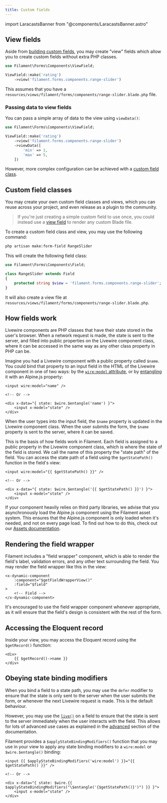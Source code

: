 ```yaml
---
title: Custom fields
---
```

import LaracastsBanner from "@components/LaracastsBanner.astro"

<LaracastsBanner
    title="Build a Custom Form Field"
    description="Watch the Build Advanced Components for Filament series on Laracasts - it will teach you how to build components, and you'll get to know all the internal tools to help you."
    url="https://laracasts.com/series/build-advanced-components-for-filament/episodes/6"
/>

## View fields

Aside from [building custom fields](custom), you may create "view" fields which allow you to create custom fields without extra PHP classes.

```php
use Filament\Forms\Components\ViewField;

ViewField::make('rating')
    ->view('filament.forms.components.range-slider')
```

This assumes that you have a `resources/views/filament/forms/components/range-slider.blade.php` file.

### Passing data to view fields

You can pass a simple array of data to the view using `viewData()`:

```php
use Filament\Forms\Components\ViewField;

ViewField::make('rating')
    ->view('filament.forms.components.range-slider')
    ->viewData([
        'min' => 1,
        'max' => 5,
    ])
```

However, more complex configuration can be achieved with a [custom field class](#custom-field-classes).

## Custom field classes

You may create your own custom field classes and views, which you can reuse across your project, and even release as a plugin to the community.

> If you're just creating a simple custom field to use once, you could instead use a [view field](#view) to render any custom Blade file.

To create a custom field class and view, you may use the following command:

```bash
php artisan make:form-field RangeSlider
```

This will create the following field class:

```php
use Filament\Forms\Components\Field;

class RangeSlider extends Field
{
    protected string $view = 'filament.forms.components.range-slider';
}
```

It will also create a view file at `resources/views/filament/forms/components/range-slider.blade.php`.

## How fields work

Livewire components are PHP classes that have their state stored in the user's browser. When a network request is made, the state is sent to the server, and filled into public properties on the Livewire component class, where it can be accessed in the same way as any other class property in PHP can be.

Imagine you had a Livewire component with a public property called `$name`. You could bind that property to an input field in the HTML of the Livewire component in one of two ways: by the [`wire:model` attribute](https://livewire.laravel.com/docs/properties#data-binding), or by [entangling](https://livewire.laravel.com/docs/2.x/alpine-js#sharing-state) it with an Alpine.js property:

```blade
<input wire:model="name" />

<!-- Or -->

<div x-data="{ state: $wire.$entangle('name') }">
    <input x-model="state" />
</div>
```

When the user types into the input field, the `$name` property is updated in the Livewire component class. When the user submits the form, the `$name` property is sent to the server, where it can be saved.

This is the basis of how fields work in Filament. Each field is assigned to a public property in the Livewire component class, which is where the state of the field is stored. We call the name of this property the "state path" of the field. You can access the state path of a field using the `$getStatePath()` function in the field's view:

```blade
<input wire:model="{{ $getStatePath() }}" />

<!-- Or -->

<div x-data="{ state: $wire.$entangle('{{ $getStatePath() }}') }">
    <input x-model="state" />
</div>
```

If your component heavily relies on third party libraries, we advise that you asynchronously load the Alpine.js component using the Filament asset system. This ensures that the Alpine.js component is only loaded when it's needed, and not on every page load. To find out how to do this, check out our [Assets documentation](../../support/assets#asynchronous-alpinejs-components).

## Rendering the field wrapper

Filament includes a "field wrapper" component, which is able to render the field's label, validation errors, and any other text surrounding the field. You may render the field wrapper like this in the view:

```blade
<x-dynamic-component
    :component="$getFieldWrapperView()"
    :field="$field"
>
    <!-- Field -->
</x-dynamic-component>
```

It's encouraged to use the field wrapper component whenever appropriate, as it will ensure that the field's design is consistent with the rest of the form.

## Accessing the Eloquent record

Inside your view, you may access the Eloquent record using the `$getRecord()` function:

```blade
<div>
    {{ $getRecord()->name }}
</div>
```

## Obeying state binding modifiers

When you bind a field to a state path, you may use the `defer` modifier to ensure that the state is only sent to the server when the user submits the form, or whenever the next Livewire request is made. This is the default behaviour.

However, you may use the [`live()`](../advanced#the-basics-of-reactivity) on a field to ensure that the state is sent to the server immediately when the user interacts with the field. This allows for lots of advanced use cases as explained in the [advanced](../advanced) section of the documentation.

Filament provides a `$applyStateBindingModifiers()` function that you may use in your view to apply any state binding modifiers to a `wire:model` or `$wire.$entangle()` binding:

```blade
<input {{ $applyStateBindingModifiers('wire:model') }}="{{ $getStatePath() }}" />

<!-- Or -->

<div x-data="{ state: $wire.{{ $applyStateBindingModifiers("\$entangle('{$getStatePath()}')") }} }">
    <input x-model="state" />
</div>
```
